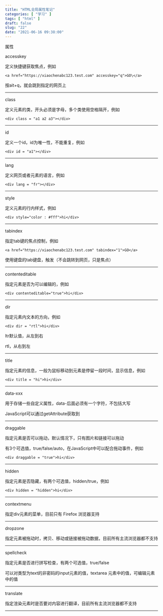 ```yaml
---
title: "HTML全局属性笔记"
categories: [ "学习" ]
tags: [ "html" ]
draft: false
slug: "22"
date: "2021-06-16 09:38:00"
---
```


属性

accesskey

定义快捷键获取焦点，例如

    <a href="https://xiaochenabc123.test.com" accesskey="q">GO\</a>

按ait+q，就会跳到指定的网页上


---


class

定义元素的类，开头必须是字母，多个类使用空格隔开，例如

    <div class = "a1 a2 a3"></div>

---

id

定义一个id，id为唯一性，不能重复，例如

    <div id = "a1"></div>

---

lang 

定义网页或者元素的语言，例如

    <div lang = "fr"></div>

---

style

定义元素的行内样式，例如

    <div style="color : #fff">hi</div>


---

tabindex

指定tab键的焦点控制，例如

    <a href="https://xiaochenabc123.test.com" tabindex="1">GO</a>

使用键盘的tab键盘，触发（不会跳转到网页，只是焦点）


---


contenteditable

指定元素是否为可以编辑的，例如

    <div contenteditable="true">hi</div>


---

dir

指定元素内文本的方向，例如

    <div dir = "rtl">hi</div>

ltr默认值，从左到右

rtl，从右到左


---

title

指定元素的信息，一般为鼠标移动到元素是停留一段时间，显示信息，例如

    <div title = "hi">hi</div>


---


data-xxx

用于存储一些自定义属性，data-后面必须有一个字符，不包括大写

JavaScript可以通过getAttribute获取到



---

draggable

指定元素是否可以拖动，默认情况下，只有图片和链接可以拖动

有3个可选值，true/false/auto，在JavaScript中可以配合拖动事件，例如

    <div draggable = "true">hi</div>


---

hidden

指定元素是否隐藏，有两个可选值，hidden/true，例如


    <div hidden = "hidden">hi</div>


---


contextmenu

指定div元素的菜单，目前只有 Firefox 浏览器支持




---


dropzone

指定元素被拖动时，拷贝、移动或链接被拖动数据，目前所有主流浏览器都不支持



---

spellcheck

指定元素是否进行拼写检查，有两个可选值，true/false

可以对类型为text的非密码的input元素的值，textarea 元素中的值，可编辑元素中的值


---

translate

指定渲染元素时是否要对内容进行翻译，目前所有主流浏览器都不支持


---
